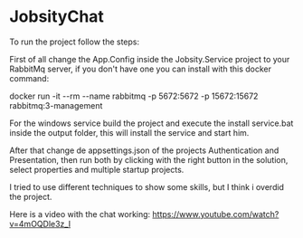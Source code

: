 # JobsityChat

To run the project follow the steps:

First of all change the App.Config inside the Jobsity.Service project to your RabbitMq server, if you don't have one you can install with this docker command:

docker run -it --rm --name rabbitmq -p 5672:5672 -p 15672:15672 rabbitmq:3-management

For the windows service build the project and execute the install service.bat inside the output folder, this will install the service and start him.

After that change de appsettings.json of the projects Authentication and Presentation, then run both by clicking with the right button in the solution, select properties and multiple startup projects.

I tried to use different techniques to show some skills, but I think i overdid the project.

Here is a video with the chat working: https://www.youtube.com/watch?v=4mOQDle3z_I
